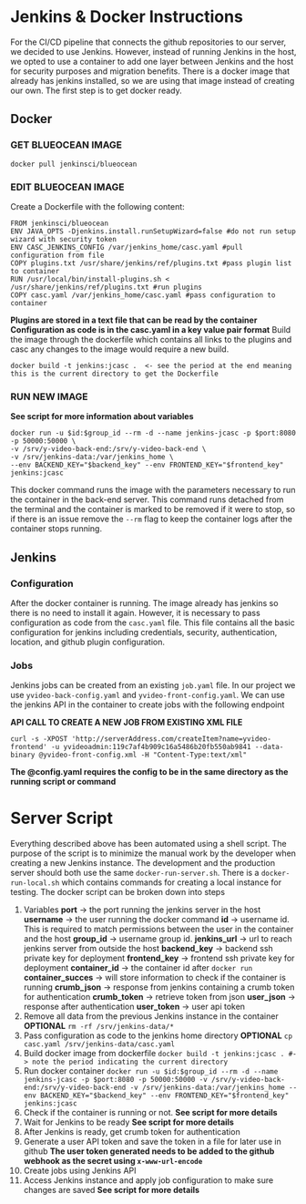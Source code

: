 # Jenkins & Docker Instructions
For the CI/CD pipeline that connects the github repositories to our server, we decided to use Jenkins. However, instead of running Jenkins in the host, we opted to use a container to add one layer between Jenkins and the host for security purposes and migration benefits. 
There is a docker image that already has jenkins installed, so we are using that image instead of creating our own. The first step is to get docker ready. 

## Docker

### GET BLUEOCEAN IMAGE 
``` docker pull jenkinsci/blueocean ``` 
### EDIT BLUEOCEAN IMAGE
Create a Dockerfile with the following content:
```
FROM jenkinsci/blueocean
ENV JAVA_OPTS -Djenkins.install.runSetupWizard=false #do not run setup wizard with security token
ENV CASC_JENKINS_CONFIG /var/jenkins_home/casc.yaml #pull configuration from file
COPY plugins.txt /usr/share/jenkins/ref/plugins.txt #pass plugin list to container
RUN /usr/local/bin/install-plugins.sh < /usr/share/jenkins/ref/plugins.txt #run plugins
COPY casc.yaml /var/jenkins_home/casc.yaml #pass configuration to container
```
**Plugins are stored in a text file that can be read by the container**
**Configuration as code is in the casc.yaml in a key value pair format**
Build the image through the dockerfile which contains all links to the plugins and casc any changes to the image would require a new build.
```
docker build -t jenkins:jcasc .  <- see the period at the end meaning this is the current directory to get the Dockerfile
```
### RUN NEW IMAGE
**See script for more information about variables**
```
docker run -u $id:$group_id --rm -d --name jenkins-jcasc -p $port:8080 -p 50000:50000 \ 
-v /srv/y-video-back-end:/srv/y-video-back-end \
-v /srv/jenkins-data:/var/jenkins_home \
--env BACKEND_KEY="$backend_key" --env FRONTEND_KEY="$frontend_key" jenkins:jcasc
```
This docker command runs the image with the parameters necessary to run the container in the back-end server. This command runs detached from the terminal and the container is marked to be removed if it were to stop, so if there is an issue remove the ```--rm``` flag to keep the container logs after the container stops running. 

## Jenkins
### Configuration
After the docker container is running. The image already has jenkins so there is no need to install it again. However, it is necessary to pass configuration as code from the ```casc.yaml``` file. This file contains all the basic configuration for jenkins including credentials, security, authentication, location, and github plugin configuration.

### Jobs
Jenkins jobs can be created from an existing ```job.yaml``` file. In our project we use ```yvideo-back-config.yaml``` and ```yvideo-front-config.yaml```. We can use the jenkins API in the container to create jobs with the following endpoint

**API CALL TO CREATE A NEW JOB FROM EXISTING XML FILE**
```
curl -s -XPOST 'http://serverAddress.com/createItem?name=yvideo-frontend' -u yvideoadmin:119c7af4b909c16a5486b20fb550ab9841 --data-binary @yvideo-front-config.xml -H "Content-Type:text/xml"
```
**The @config.yaml requires the config to be in the same directory as the running script or command**

# Server Script
Everything described above has been automated using a shell script. The purpose of the script is to minimize the manual work by the developer when creating a new Jenkins instance. The development and the production server should both use the same ```docker-run-server.sh```. There is a ```docker-run-local.sh``` which contains commands for creating a local instance for testing. 
The docker script can be broken down into steps
1. Variables
**port** -> the port running the jenkins server in the host
**username** -> the user running the docker command
**id** -> username id. This is required to match permissions between the user in the container and the host
**group_id** -> username group id.
**jenkins_url** -> url to reach jenkins server from outside the host
**backend_key** -> backend ssh private key for deployment
**frontend_key** -> frontend ssh private key for deployment
**container_id** -> the container id after ```docker run```
**container_succes** -> will store information to check if the container is running
**crumb_json** -> response from jenkins containing a crumb token for authentication
**crumb_token** -> retrieve token from json
**user_json** -> response after authentication
**user_token** -> user api token
2. Remove all data from the previous Jenkins instance in the container **OPTIONAL**
```rm -rf /srv/jenkins-data/*```
3. Pass configuration as code to the jenkins home directory **OPTIONAL**
```cp casc.yaml /srv/jenkins-data/casc.yaml```
4. Build docker image from dockerfile
```docker build -t jenkins:jcasc . #-> note the period indicating the current directory```
5. Run docker container
```docker run -u $id:$group_id --rm -d --name jenkins-jcasc -p $port:8080 -p 50000:50000 -v /srv/y-video-back-end:/srv/y-video-back-end -v /srv/jenkins-data:/var/jenkins_home --env BACKEND_KEY="$backend_key" --env FRONTEND_KEY="$frontend_key" jenkins:jcasc```
6. Check if the container is running or not. **See script for more details**
7. Wait for Jenkins to be ready **See script for more details**
8. After Jenkins is ready, get crumb token for authentication
9. Generate a user API token and save the token in a file for later use in github
**The user token generated needs to be added to the github webhook as the secret using ```x-www-url-encode```**
10. Create jobs using Jenkins API
11. Access Jenkins instance and apply job configuration to make sure changes are saved **See script for more details** 

